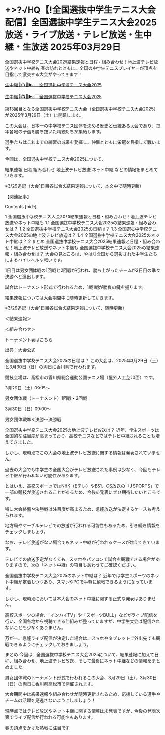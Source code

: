 # +>?√HQ【!全国選抜中学生テニス大会配信】全国選抜中学生テニス大会2025 放送・ライブ放送・テレビ放送・生中継・生放送 2025年03月29日

全国選抜中学校テニス大会2025結果速報と日程・組み合わせ！地上波テレビ放送やネット中継も
春の訪れとともに、全国の中学生テニスプレイヤーが頂点を目指して激突する大会がやってきます！

[生中継🔴📺🎾▶👉🏻全国選抜中学校テニス大会2025 ](https://t.co/UYealfXh6M)

[生中継🔴📺🎾▶👉🏻全国選抜中学校テニス大会2025 ](https://t.co/UYealfXh6M)

第13回目となる全国選抜中学校テニス大会（全国選抜中学校テニス大会2025）が2025年3月29日（土）に開幕します。

この大会は、日本一の中学校テニス団体を決める歴史と伝統ある大会であり、毎年各地の予選を勝ち抜いた精鋭たちが集結します。

選手たちはこれまでの練習の成果を発揮し、仲間とともに栄冠を目指して戦います。

今回は、全国選抜中学校テニス大会2025について、

結果速報
日程
組み合わせ
地上波テレビ放送
ネット中継
などの情報をまとめていきます。

※3/29追記（大会1日目各試合の結果速報について、本文中で随時更新）

【関連記事】



Contents [hide]

1 全国選抜中学校テニス大会2025結果速報と日程・組み合わせ！地上波テレビ放送やネット中継も
1.1 全国選抜中学校テニス大会2025の結果速報・組み合わせは？
1.2 全国選抜中学校テニス大会2025の日程は？
1.3 全国選抜中学校テニス大会2025の地上波テレビ放送は？
1.4 全国選抜中学校テニス大会2025のネット中継は？
2 まとめ
全国選抜中学校テニス大会2025結果速報と日程・組み合わせ！地上波テレビ放送やネット中継も
全国選抜中学校テニス大会2025の結果速報・組み合わせは？
大会の見どころは、やはり全国から選抜された中学生たちによるハイレベルな戦いです。

1日目は男女団体戦の1回戦と2回戦が行われ、勝ち上がったチームが2日目の準々決勝へと進出します。

試合はトーナメント形式で行われるため、1戦1戦が勝負の鍵を握ります。

結果速報については大会期間中に随時更新していきます。

※3/29追記（大会1日目各試合の結果速報について、随時更新）

＜結果速報＞

＜組み合わせ＞

トーナメント表はこちら

出典：大会公式

 

全国選抜中学校テニス大会2025の日程は？
この大会は、2025年3月29日（土）と3月30日（日）の両日に香川県で行われます。

競技会場は、高松市の香川県総合運動公園テニス場（屋外人工芝20面）です。

3月29日（土）09:15～

男女団体戦（トーナメント）1回戦・2回戦

3月30日（日）09:00～

男女団体戦準々決勝～決勝戦

 

全国選抜中学校テニス大会2025の地上波テレビ放送は？
近年、学生スポーツは全国的な注目度が高まっており、高校テニスなどではテレビ中継されることも増えてきました。

しかし、現時点でこの大会の地上波テレビ放送に関する情報は発表されていません。

過去の大会でも中学生の全国大会がテレビ放送された事例は少なく、今回もテレビ中継が行われない可能性があります。

とはいえ、高校スポーツではNHK（Eテレ）やBS1、CS放送の「J SPORTS」で一部の競技が放送されることがあるため、今後の発表にぜひ期待したいところです。

特に大会終盤や決勝戦は注目度が高まるため、急遽放送が決定するケースも考えられます。

地方局やケーブルテレビでの放送が行われる可能性もあるため、引き続き情報をチェックしましょう。

なお、テレビ放送がない場合でもネット中継が行われるケースが増えてきています。

テレビでの放送予定がなくても、スマホやパソコンで試合を観戦できる場合がありますので、次の「ネット中継」の項目もあわせてご確認ください。

全国選抜中学校テニス大会2025のネット中継は？
近年では学生スポーツのネット中継が定着しつつあり、スマホやPCで手軽に観戦できるようになっています。

しかし、現時点においては本大会のネット中継に関する正式な発表はありません。

高校スポーツの場合、「インハイTV」や「スポーツBULL」などがライブ配信を行い、全国各地から視聴できる仕組みが整っていますが、中学生大会は配信されないことも少なくありません。

万が一、急遽ライブ配信が決定した場合は、スマホやタブレットで外出先でも観戦できるようにチェックしておきましょう。

まとめ
今回は、全国選抜中学校テニス大会2025について、結果速報に加えて日程、組み合わせ、地上波テレビ放送、そして最後にネット中継などの情報をまとめました。

男女団体戦のトーナメント形式で行われるこの大会、3月29日（土）、3月30日（日）の両日に香川県高松市で開催されます。

大会期間中は結果速報や組み合わせが随時更新されるため、応援している選手やチームの活躍を見逃さないようにしましょう！

現時点ではテレビ放送やネット中継に関する情報は未発表ですが、今後の発表次第でライブ配信が行われる可能性もあります。

春の頂点をかけた熱戦に注目です
